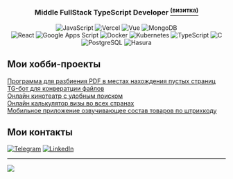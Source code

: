 <div align="center">
  <h3>Middle FullStack TypeScript Developer <a href=""><sup>(визитка)</sup></a></h3>

![JavaScript](https://img.shields.io/badge/JavaScript-F7DF1E?style=for-the-badge&logo=javascript&logoColor=black)
![Vercel](https://img.shields.io/badge/Vercel-%23000000.svg?style=for-the-badge&logo=vercel&logoColor=white)
![Vue](https://img.shields.io/badge/Vue.js-4FC08D?style=for-the-badge&logo=vue.js&logoColor=white)
![MongoDB](https://img.shields.io/badge/MongoDB-47A248?style=for-the-badge&logo=mongodb&logoColor=white)  
![React](https://img.shields.io/badge/React-61DAFB?style=for-the-badge&logo=react&logoColor=black)
![Google Apps Script](https://img.shields.io/badge/GAppsScript-4285F4?style=for-the-badge&logo=googleappsscript&logoColor=white)
![Docker](https://img.shields.io/badge/Docker-2496ED?style=for-the-badge&logo=docker&logoColor=white)
![Kubernetes](https://img.shields.io/badge/Kubernetes-326CE5?style=for-the-badge&logo=kubernetes&logoColor=white)
![TypeScript](https://img.shields.io/badge/TypeScript-3178C6?style=for-the-badge&logo=typescript&logoColor=white)
![C](https://img.shields.io/badge/C-00599C?style=for-the-badge&logo=c&logoColor=white)
![PostgreSQL](https://img.shields.io/badge/PostgreSQL-336791?style=for-the-badge&logo=postgresql&logoColor=white)
![Hasura](https://img.shields.io/badge/Hasura-343E99?style=for-the-badge&logo=hasura&logoColor=ffffff)

</div>

## Мои хобби-проекты
[Программа для разбиения PDF в местах нахождения пустых страниц](https://github.com/bacek97/pdf_splitter_by_blanks) <br />
[TG-бот для конвератции файлов](https://github.com/bacek97/convert2pdf_pwrd_by_msoffice_bot) <br />
[Онлайн кинотеатр с удобным поиском](https://github.com/bacek97/pet-MVP_FILMS.TV_Vue) <br />
[Онлайн калькулятор визы во всех странах]() <br />
[Мобильное приложение озвучивающее состав товаров по штрихкоду]()

## Мои контакты
[![Telegram](https://img.shields.io/badge/-Telegram-0088CC?style=for-the-badge)](https://t.me/liliammo)
[![LinkedIn](https://img.shields.io/badge/-LinkedIn-0A66C2?style=for-the-badge)](https://linkedin.com/in/bacek97) 





---
[![](https://visitcount.itsvg.in/api?id=Miffle&icon=2&color=0)](https://visitcount.itsvg.in)

<!--
**bacek97/bacek97** is a ✨ _special_ ✨ repository because its `README.md` (this file) appears on your GitHub profile.

Here are some ideas to get you started:

- 🔭 I’m currently working on ...
- 🌱 I’m currently learning ...
- 👯 I’m looking to collaborate on ...
- 🤔 I’m looking for help with ...
- 💬 Ask me about ...
- 📫 How to reach me: ...
- 😄 Pronouns: ...
- ⚡ Fun fact: ...
-->
